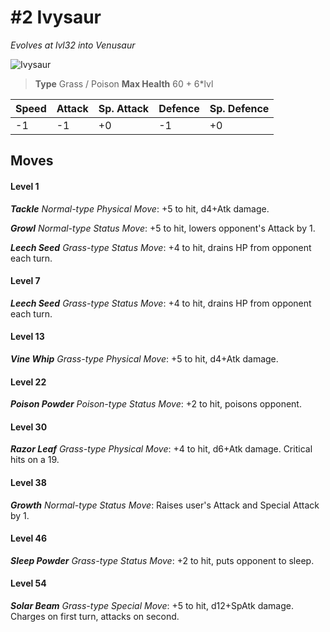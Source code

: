 # #2 Ivysaur
*Evolves at lvl32 into Venusaur*

![Ivysaur](https://img.pokemondb.net/sprites/home/normal/1x/ivysaur.png)

> **Type** Grass / Poison
> **Max Health** 60 + 6\*lvl

| Speed | Attack | Sp. Attack | Defence | Sp. Defence |
| ----- | ------ | ---------- | ------- | ----------- |
| -1 | -1 | +0 | -1 | +0 |

## Moves
#### Level 1

***Tackle** Normal-type Physical Move*: +5 to hit, d4+Atk damage. 

***Growl** Normal-type Status Move*: +5 to hit, lowers opponent's Attack by 1.

***Leech Seed** Grass-type Status Move*: +4 to hit, drains HP from opponent each turn.
#### Level 7

***Leech Seed** Grass-type Status Move*: +4 to hit, drains HP from opponent each turn.
#### Level 13

***Vine Whip** Grass-type Physical Move*: +5 to hit, d4+Atk damage. 
#### Level 22

***Poison Powder** Poison-type Status Move*: +2 to hit, poisons opponent.
#### Level 30

***Razor Leaf** Grass-type Physical Move*: +4 to hit, d6+Atk damage. Critical hits on a 19.
#### Level 38

***Growth** Normal-type Status Move*: Raises user's Attack and Special Attack by 1.
#### Level 46

***Sleep Powder** Grass-type Status Move*: +2 to hit, puts opponent to sleep.
#### Level 54

***Solar Beam** Grass-type Special Move*: +5 to hit, d12+SpAtk damage. Charges on first turn, attacks on second.

